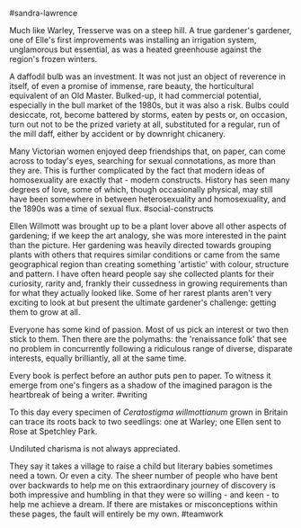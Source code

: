 #sandra-lawrence

Much like Warley, Tresserve was on a steep hill. A true gardener's gardener, one of Elle's first improvements was installing an irrigation system, unglamorous but essential, as was a heated greenhouse against the region's frozen winters.

A daffodil bulb was an investment. It was not just an object of reverence in itself, of even a promise of immense, rare beauty, the horticultural equivalent of an Old Master. Bulked-up, it had commercial potential, especially in the bull market of the 1980s, but it was also a risk. Bulbs could desiccate, rot, become battered by storms, eaten by pests or, on occasion, turn out not to be the prized variety at all, substituted for a regular, run of the mill daff, either by accident or by downright chicanery.

Many Victorian women enjoyed deep friendships that, on paper, can come across to today's eyes, searching for sexual connotations, as more than they are. This is further complicated by the fact that modern ideas of homosexuality are exactly that - modern constructs. History has seen many degrees of love, some of which, though occasionally physical, may still have been somewhere in between heterosexuality and homosexuality, and the 1890s was a time of sexual flux.
#social-constructs 

Ellen Willmott was brought up to be a plant lover above all other aspects of gardening; if we keep the art analogy, she was more interested in the paint than the picture. Her gardening was heavily directed towards grouping plants with others that requires similar conditions or came from the same geographical region than creating something 'artistic' with colour, structure and pattern. I have often heard people say she collected plants for their curiosity, rarity and, frankly their cussedness in growing requirements than for what they actually looked like. Some of her rarest plants aren't very exciting to look at but present the ultimate gardener's challenge: getting them to grow at all.

Everyone has some kind of passion. Most of us pick an interest or two then stick to them. Then there are the polymaths: the 'renaissance folk' that see no problem in concurrently following a ridiculous range of diverse, disparate interests, equally brilliantly, all at the same time.

Every book is perfect before an author puts pen to paper. To witness it emerge from one's fingers as a shadow of the imagined paragon is the heartbreak of being a writer. 
#writing 

To this day every specimen of _Ceratostigma willmottianum_ grown in Britain can trace its roots back to two seedlings: one at Warley; one Ellen sent to Rose at Spetchley Park.

Undiluted charisma is not always appreciated.

They say it takes a village to raise a child but literary babies sometimes need a town. Or even a city. The sheer number of people who have bent over backwards to help me on this extraordinary journey of discovery is both impressive and humbling in that they were so willing - and keen - to help me achieve a dream. If there are mistakes or misconceptions within these pages, the fault will entirely be my own.
#teamwork 